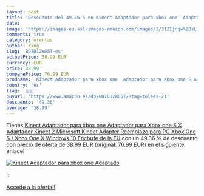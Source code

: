 ```yaml
---
layout: post
title: 'Descuento del 49.36 % en Kinect Adaptador para xbox one  Adaptado'
date: 
image: 'https://images-eu.ssl-images-amazon.com/images/I/31ZIjnqw%2BsL._SL200_.jpg'
comments: true
category: ofertas
author: ring
slug: 'B07D12WG5T-es'
actualPrice: 38.99 EUR
currency: EUR
price: 38.99
comparePrice: 76.99 EUR
prodname: 'Kinect Adaptador para xbox one  Adaptador para Xbox one S X  Adaptador Kinect 2  Microsoft Kinect Adapter Reemplazo para PC Xbox  One S / Xbox One X  Windows 10  Enchufe de la EU'
country: 'es'
flag: '🇪🇸'
buyurl: 'https://www.amazon.es/dp/B07D12WG5T/?tag=tolees-21'
descuento: '49.36'
average: '38.99'
---
```


Tienes [Kinect Adaptador para xbox one  Adaptador para Xbox one S X  Adaptador Kinect 2  Microsoft Kinect Adapter Reemplazo para PC Xbox  One S / Xbox One X  Windows 10  Enchufe de la EU](https://www.amazon.es/dp/B07D12WG5T/?tag=tolees-21) con un 49.36 % de descuento con precio de oferta de 38.99 EUR (original: 76.99 EUR) en el siguiente enlace!

[![Kinect Adaptador para xbox one  Adaptado](https://images-eu.ssl-images-amazon.com/images/I/31ZIjnqw%2BsL._SL200_.jpg)](https://www.amazon.es/dp/B07D12WG5T/?tag=tolees-21)

ℹ️:


[Accede a la oferta!!](https://www.amazon.es/dp/B07D12WG5T/?tag=tolees-21)
